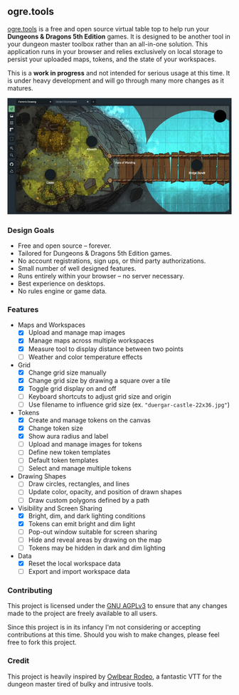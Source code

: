 ## ogre.tools

[ogre.tools](https://ogre.tools) is a free and open source virtual table top to help run your **Dungeons & Dragons 5th Edition** games. It is designed to be another tool in your dungeon master toolbox rather than an all-in-one solution. This application runs in your browser and relies exclusively on local storage to persist your uploaded maps, tokens, and the state of your workspaces.

This is a **work in progress** and not intended for serious usage at this time. It is under heavy development and will go through many more changes as it matures.

![Sample screenshot](docs/screenshot.jpg)

### Design Goals
* Free and open source &ndash; forever.
* Tailored for Dungeons & Dragons 5th Edition games.
* No account registrations, sign ups, or third party authorizations.
* Small number of well designed features.
* Runs entirely within your browser &ndash; no server necessary.
* Best experience on desktops.
* No rules engine or game data.

### Features
- Maps and Workspaces
  - [x] Upload and manage map images
  - [x] Manage maps across multiple workspaces
  - [x] Measure tool to display distance between two points
  - [ ] Weather and color temperature effects
- Grid
  - [x] Change grid size manually
  - [x] Change grid size by drawing a square over a tile
  - [x] Toggle grid display on and off
  - [ ] Keyboard shortcuts to adjust grid size and origin
  - [ ] Use filename to influence grid size (ex. `"duergar-castle-22x36.jpg"`)
- Tokens
  - [x] Create and manage tokens on the canvas
  - [x] Change token size
  - [x] Show aura radius and label
  - [ ] Upload and manage images for tokens
  - [ ] Define new token templates
  - [ ] Default token templates
  - [ ] Select and manage multiple tokens
- Drawing Shapes
  - [ ] Draw circles, rectangles, and lines
  - [ ] Update color, opacity, and position of drawn shapes
  - [ ] Draw custom polygons defined by a path
- Visibility and Screen Sharing
  - [x] Bright, dim, and dark lighting conditions
  - [x] Tokens can emit bright and dim light
  - [ ] Pop-out window suitable for screen sharing
  - [ ] Hide and reveal areas by drawing on the map
  - [ ] Tokens may be hidden in dark and dim lighting
- Data
  - [x] Reset the local workspace data
  - [ ] Export and import workspace data

### Contributing
This project is licensed under the [GNU AGPLv3](https://choosealicense.com/licenses/agpl-3.0/) to ensure that any changes made to the project are freely available to all users.

Since this project is in its infancy I'm not considering or accepting contributions at this time. Should you wish to make changes, please feel free to fork this project.

### Credit
This project is heavily inspired by [Owlbear Rodeo](https://owlbear.rodeo/), a fantastic VTT for the dungeon master tired of bulky and intrusive tools.
